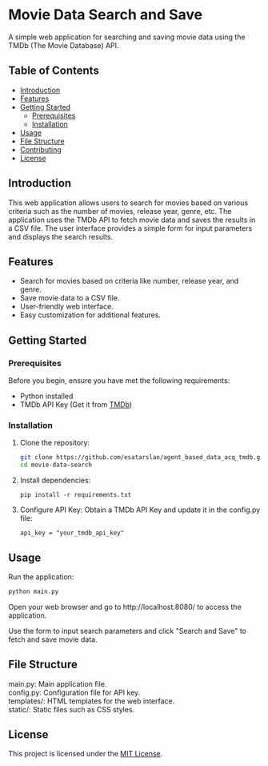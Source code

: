 # Movie Data Search and Save

A simple web application for searching and saving movie data using the TMDb (The Movie Database) API.

## Table of Contents

- [Introduction](#introduction)
- [Features](#features)
- [Getting Started](#getting-started)
  - [Prerequisites](#prerequisites)
  - [Installation](#installation)
- [Usage](#usage)
- [File Structure](#file-structure)
- [Contributing](#contributing)
- [License](#license)

## Introduction

This web application allows users to search for movies based on various criteria such as the number of movies, release year, genre, etc. The application uses the TMDb API to fetch movie data and saves the results in a CSV file. The user interface provides a simple form for input parameters and displays the search results.

## Features

- Search for movies based on criteria like number, release year, and genre.
- Save movie data to a CSV file.
- User-friendly web interface.
- Easy customization for additional features.

## Getting Started

### Prerequisites

Before you begin, ensure you have met the following requirements:

- Python installed
- TMDb API Key (Get it from [TMDb](https://www.themoviedb.org/documentation/api))

### Installation

1. Clone the repository:

   ```bash
   git clone https://github.com/esatarslan/agent_based_data_acq_tmdb.git
   cd movie-data-search
   ```
2. Install dependencies:
   ```
   pip install -r requirements.txt
   ```
4. Configure API Key:
   Obtain a TMDb API Key and update it in the config.py file:
   ```
   api_key = "your_tmdb_api_key"
   ```
## Usage
Run the application:

  ```bash
  python main.py
  ```
  Open your web browser and go to http://localhost:8080/ to access the application.

  Use the form to input search parameters and click "Search and Save" to fetch and save movie data.
## File Structure
main.py: Main application file.  
config.py: Configuration file for API key.  
templates/: HTML templates for the web interface.  
static/: Static files such as CSS styles.  

## License
This project is licensed under the [MIT License](/license.md).

